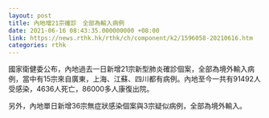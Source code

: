 ```yaml
---
layout: post
title: 內地增21宗確診　全部為輸入病例
date: 2021-06-16 08:43:35.000000000 +08:00
link: https://news.rthk.hk/rthk/ch/component/k2/1596058-20210616.htm
categories: rthk
---
```


國家衛健委公布，內地過去一日新增21宗新型肺炎確診個案，全部為境外輸入病例，當中有15宗來自廣東，上海、江蘇、四川都有病例。內地至今一共有91492人受感染，4636人死亡，86000多人康復出院。

另外，內地單日新增36宗無症狀感染個案與3宗疑似病例，全部為境外輸入。
